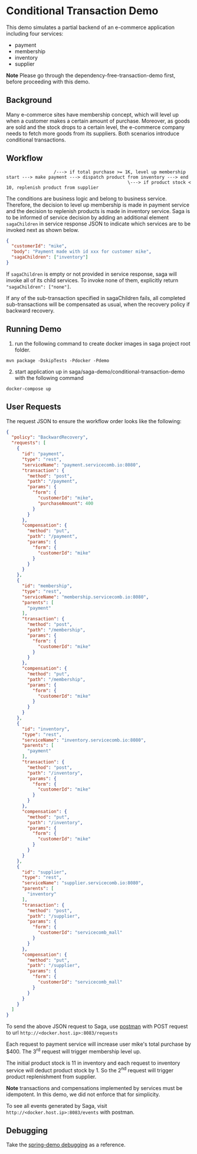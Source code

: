 # Conditional Transaction Demo
This demo simulates a partial backend of an e-commerce application including four services:
* payment
* membership
* inventory
* supplier

**Note** Please go through the dependency-free-transaction-demo first, before proceeding with this demo. 

## Background
Many e-commerce sites have membership concept, which will level up when a customer makes a certain amount of purchase.
Moreover, as goods are sold and the stock drops to a certain level, the e-commerce company needs to fetch more goods from
its suppliers. Both scenarios introduce conditional transactions. 

## Workflow
```
                  /---> if total purchase >= 1K, level up membership
start ---> make payment ---> dispatch product from inventory ---> end
                                              \---> if product stock < 10, replenish product from supplier 
```
The conditions are business logic and belong to business service. Therefore, the decision to level up membership is made
in payment service and the decision to replenish products is made in inventory service. Saga is to be informed of service
decision by adding an additional element `sagaChildren` in service response JSON to indicate which services are to be invoked
next as shown below.
```json
{
  "customerId": "mike",
  "body": "Payment made with id xxx for customer mike",
  "sagaChildren": ["inventory"] 
}
```

If `sagaChildren` is empty or not provided in service response, saga will invoke all of its child services. To invoke none
of them, explicitly return `"sagaChildren": ["none"]`.

If any of the sub-transaction specified in sagaChildren fails, all completed sub-transactions will be compensated as usual,
when the recovery policy if backward recovery. 

## Running Demo
1. run the following command to create docker images in saga project root folder.
```
mvn package -DskipTests -Pdocker -Pdemo
```

2. start application up in saga/saga-demo/conditional-transaction-demo with the following command
```
docker-compose up
```

## User Requests
The request JSON to ensure the workflow order looks like the following:
```json
{
  "policy": "BackwardRecovery",
  "requests": [
    {
      "id": "payment",
      "type": "rest",
      "serviceName": "payment.servicecomb.io:8080",
      "transaction": {
        "method": "post",
        "path": "/payment",
        "params": {
          "form": {
            "customerId": "mike",
            "purchaseAmount": 400
          }
        }
      },
      "compensation": {
        "method": "put",
        "path": "/payment",
        "params": {
          "form": {
            "customerId": "mike"
          }
        }
      }
    },
    {
      "id": "membership",
      "type": "rest",
      "serviceName": "membership.servicecomb.io:8080",
      "parents": [
        "payment"
      ],
      "transaction": {
        "method": "post",
        "path": "/membership",
        "params": {
          "form": {
            "customerId": "mike"
          }
        }
      },
      "compensation": {
        "method": "put",
        "path": "/membership",
        "params": {
          "form": {
            "customerId": "mike"
          }
        }
      }
    },
    {
      "id": "inventory",
      "type": "rest",
      "serviceName": "inventory.servicecomb.io:8080",
      "parents": [
        "payment"
      ],
      "transaction": {
        "method": "post",
        "path": "/inventory",
        "params": {
          "form": {
            "customerId": "mike"
          }
        }
      },
      "compensation": {
        "method": "put",
        "path": "/inventory",
        "params": {
          "form": {
            "customerId": "mike"
          }
        }
      }
    },
    {
      "id": "supplier",
      "type": "rest",
      "serviceName": "supplier.servicecomb.io:8080",
      "parents": [
        "inventory"
      ],
      "transaction": {
        "method": "post",
        "path": "/supplier",
        "params": {
          "form": {
            "customerId": "servicecomb_mall"
          }
        }
      },
      "compensation": {
        "method": "put",
        "path": "/supplier",
        "params": {
          "form": {
            "customerId": "servicecomb_mall"
          }
        }
      }
    }
  ]
}

```

To send the above JSON request to Saga, use [postman](https://www.getpostman.com/postman) with POST request to url `http://<docker.host.ip>:8083/requests`

Each request to payment service will increase user mike's total purchase by $400. The 3<sup>rd</sup> request will trigger 
membership level up.

The initial product stock is 11 in inventory and each request to inventory service will deduct product stock by 1. 
So the 2<sup>nd</sup> request will trigger product replenishment from supplier.

**Note** transactions and compensations implemented by services must be idempotent. In this demo, we did not enforce that
for simplicity.

To see all events generated by Saga, visit `http://<docker.host.ip>:8083/events` with postman.

## Debugging
Take the [spring-demo debugging](../saga-spring-demo#debugging) as a reference.
